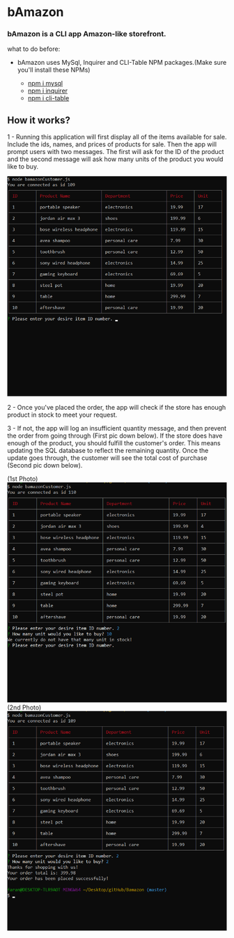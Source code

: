 # bAmazon
### bAmazon is a CLI app Amazon-like storefront.
what to do before:
- bAmazon uses MySql, Inquirer and CLI-Table NPM packages.(Make sure you'll install these NPMs)

    - [npm i mysql](https://www.npmjs.com/package/mysql)
    - [npm i inquirer](https://www.npmjs.com/package/inquirer)
    - [npm i cli-table](https://www.npmjs.com/package/cli-table)

## How it works?

1 - Running this application will first display all of the items available for sale. Include the ids, names, and prices of products for sale. Then the app will prompt users with two messages. The first will ask for the ID of the product and the second message will ask how many units of the product you would like to buy.

![p1 show all](./p1.png)

2 - Once you've placed the order, the app will check if the store has enough product in stock to meet your request.

3 - If not, the app will log an insufficient quantity message, and then prevent the order from going through (First pic down below). If the store does have enough of the product, you should fulfill the customer's order. This means updating the SQL database to reflect the remaining quantity. Once the update goes through, the customer will see the total cost of purchase (Second pic down below).


(1st Photo)
![p3 show all](./p3.png)
(2nd Photo)
![p2 show all](./p2.png)